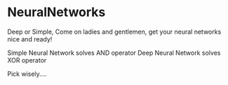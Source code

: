 # NeuralNetworks
Deep or Simple, Come on ladies and gentlemen, get your neural networks nice and ready!

Simple Neural Network solves AND operator
Deep Neural Network solves XOR operator

Pick wisely....
